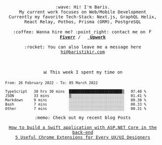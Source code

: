 <p align="center">
  <br><br>
  <samp>
    :wave: Hi! I'm Baris.
    <br>My current work focuses on Web/Mobile Development
    <br>Currently my favorite Tech-Stack: Next.js, GraphQL Helix, React Relay, Pothos, Prisma (ORM), PostgreSQL
    <br><br>:coffee: Wanna hire me? :point_right: contact me on <img src="https://image.winudf.com/v2/image1/Y29tLmZpdmVyci5maXZlcnJfaWNvbl8xNTk5NjcxNDk2XzA4Mg/icon.png?w=170&fakeurl=1" alt="Fiverr" width="14" height="14" ><a href="https://de.fiverr.com/brstkr">  <b>Fiverr</b></a> /  <img src="https://media-exp1.licdn.com/dms/image/C4D0BAQFgSlfqd_Pb1g/company-logo_200_200/0?e=2159024400&v=beta&t=HQRG0L_3UuW1kRHGWhdkx9OwPw0GUDb8ZpuSY_4tc0I" width="14" height="14"/><a href="https://www.upwork.com/freelancers/~01c21a94eb537686a4">          <b>Upwork</b></a>
   <br><br>:rocket: You can also leave me a message here <a href="https://baristikir.com/">hi@baristikir.com</a>   
  </samp>
 <br><br><br>
</p>
<p align=center><samp>📊  This week I spent my time on</samp></p>


<!--START_SECTION:waka-->

```text
From: 26 February 2022 - To: 05 March 2022

TypeScript   38 hrs 30 mins  ████████████████████████▒   97.48 %
JSON         33 mins         ▒░░░░░░░░░░░░░░░░░░░░░░░░   01.41 %
Markdown     9 mins          ░░░░░░░░░░░░░░░░░░░░░░░░░   00.38 %
Bash         7 mins          ░░░░░░░░░░░░░░░░░░░░░░░░░   00.33 %
Other        7 mins          ░░░░░░░░░░░░░░░░░░░░░░░░░   00.31 %
```

<!--END_SECTION:waka-->


<p align=center>
 <samp> 
  :memo: Check out my recent blog Posts
  <br>
  <br> <a href="https://medium.com/@brstkr3/how-to-connect-your-swift-application-to-an-asp-net-core-back-end-cc0ab9a4fba8">How to build a Swift application with ASP.NET Core in the back-end</a>
  <br>
  <a href="https://medium.com/@brstkr3/5-useful-chrome-extensions-for-every-ux-ui-designers-a00fd034ad3">5 Useful Chrome Extensions for Every UX/UI Designers</a>
 </samp>
</p>

